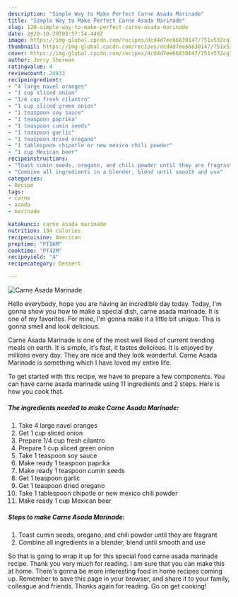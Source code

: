 ```yaml
---
description: "Simple Way to Make Perfect Carne Asada Marinade"
title: "Simple Way to Make Perfect Carne Asada Marinade"
slug: 120-simple-way-to-make-perfect-carne-asada-marinade
date: 2020-10-29T03:57:54.449Z
image: https://img-global.cpcdn.com/recipes/dcd4d7ee66830147/751x532cq70/carne-asada-marinade-recipe-main-photo.jpg
thumbnail: https://img-global.cpcdn.com/recipes/dcd4d7ee66830147/751x532cq70/carne-asada-marinade-recipe-main-photo.jpg
cover: https://img-global.cpcdn.com/recipes/dcd4d7ee66830147/751x532cq70/carne-asada-marinade-recipe-main-photo.jpg
author: Jerry Sherman
ratingvalue: 4
reviewcount: 24833
recipeingredient:
- "4 large navel oranges"
- "1 cup sliced onion"
- "1/4 cup fresh cilantro"
- "1 cup sliced green onion"
- "1 teaspoon soy sauce"
- "1 teaspoon paprika"
- "1 teaspoon cumin seeds"
- "1 teaspoon garlic"
- "1 teaspoon dried oregano"
- "1 tablespoon chipotle or new mexico chili powder"
- "1 cup Mexican beer"
recipeinstructions:
- "Toast cumin seeds, oregano, and chili powder until they are fragrant"
- "Combine all ingredients in a blender, blend until smooth and use"
categories:
- Recipe
tags:
- carne
- asada
- marinade

katakunci: carne asada marinade 
nutrition: 194 calories
recipecuisine: American
preptime: "PT16M"
cooktime: "PT42M"
recipeyield: "4"
recipecategory: Dessert

---
```



![Carne Asada Marinade](https://img-global.cpcdn.com/recipes/dcd4d7ee66830147/751x532cq70/carne-asada-marinade-recipe-main-photo.jpg)

Hello everybody, hope you are having an incredible day today. Today, I'm gonna show you how to make a special dish, carne asada marinade. It is one of my favorites. For mine, I'm gonna make it a little bit unique. This is gonna smell and look delicious.



Carne Asada Marinade is one of the most well liked of current trending meals on earth. It is simple, it's fast, it tastes delicious. It is enjoyed by millions every day. They are nice and they look wonderful. Carne Asada Marinade is something which I have loved my entire life.


To get started with this recipe, we have to prepare a few components. You can have carne asada marinade using 11 ingredients and 2 steps. Here is how you cook that.

<!--inarticleads1-->

##### The ingredients needed to make Carne Asada Marinade:

1. Take 4 large navel oranges
1. Get 1 cup sliced onion
1. Prepare 1/4 cup fresh cilantro
1. Prepare 1 cup sliced green onion
1. Take 1 teaspoon soy sauce
1. Make ready 1 teaspoon paprika
1. Make ready 1 teaspoon cumin seeds
1. Get 1 teaspoon garlic
1. Get 1 teaspoon dried oregano
1. Take 1 tablespoon chipotle or new mexico chili powder
1. Make ready 1 cup Mexican beer




<!--inarticleads2-->

##### Steps to make Carne Asada Marinade:

1. Toast cumin seeds, oregano, and chili powder until they are fragrant
1. Combine all ingredients in a blender, blend until smooth and use




So that is going to wrap it up for this special food carne asada marinade recipe. Thank you very much for reading. I am sure that you can make this at home. There's gonna be more interesting food in home recipes coming up. Remember to save this page in your browser, and share it to your family, colleague and friends. Thanks again for reading. Go on get cooking!
